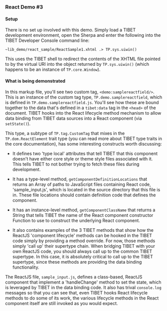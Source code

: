 ### React Demo #3

#### Setup

There is no set up involved with this demo. Simply load a TIBET development
environment, open the Sherpa and enter the following into the TIBET Developer
Console command line:

```
~lib_demo/react_sample/ReactSample1.xhtml .> TP.sys.uiwin()
```

This uses the TIBET shell to redirect the contents of the XHTML file pointed to
by the virtual URI into the object returned by `TP.sys.uiwin()` (which happens
to be an instance of `TP.core.Window`).

#### What is being demonstrated

In this markup file, you'll see two custom tag, `<demo:samplereactfield/>`.
This is an instance of the custom tag type, `TP.demo.samplereactfield`, which is
defined in `TP.demo.samplereactfield.js`. You'll see how these are bound
together to the data that's defined in a `tibet:data` tag in the `<head>` of the
document. TIBET hooks into the React lifecycle method mechanism to allow data
binding from TIBET data sources into a React component (via `setState()`).

This type, a subtype of `TP.tag.CustomTag` that mixes in the
`TP.dom.ReactElement` trait type (you can read more about TIBET type traits in
the core documentation), has some interesting constructs worth discussing:

- It defines two 'type local' attributes that tell TIBET that this component
doesn't have either core style or theme style files associated with it. This
tells TIBET to not bother trying to fetch these files during development.

- It has a type-level method, `getComponentDefinitionLocations` that returns an
Array of paths to JavaScript files containing React code, 'sample_input.js',
which is located in the source directory that this file is in. These file
locations should contain definition code that defines the component.

- It has an instance-level method, `getComponentClassName` that returns a String
that tells TIBET the name of the React component constructor Function to use to
construct the underlying React component.

- It also contains examples of the 3 TIBET methods that show how the ReactJS
'component lifecycle' methods can be hooked in the TIBET code simply by
providing a method override. For now, those methods simply 'call up' their
supertype chain. When bridging TIBET with your own ReactJS code, you should
always call up to the common TIBET supertype. In this case, it is absolutely
critical to call up to the TIBET supertype, since these methods are providing
the data binding functionality.

The ReactJS file, `sample_input.js`, defines a class-based, ReactJS component
that implement a 'handleChange' method to set the state, which is leveraged by
TIBET in the data binding code. It also has trival `console.log` messages so
that you can see that, even TIBET hooks React lifecycle methods to do some of
its work, the various lifecycle methods in the React component itself are still
invoked as you would expect.
